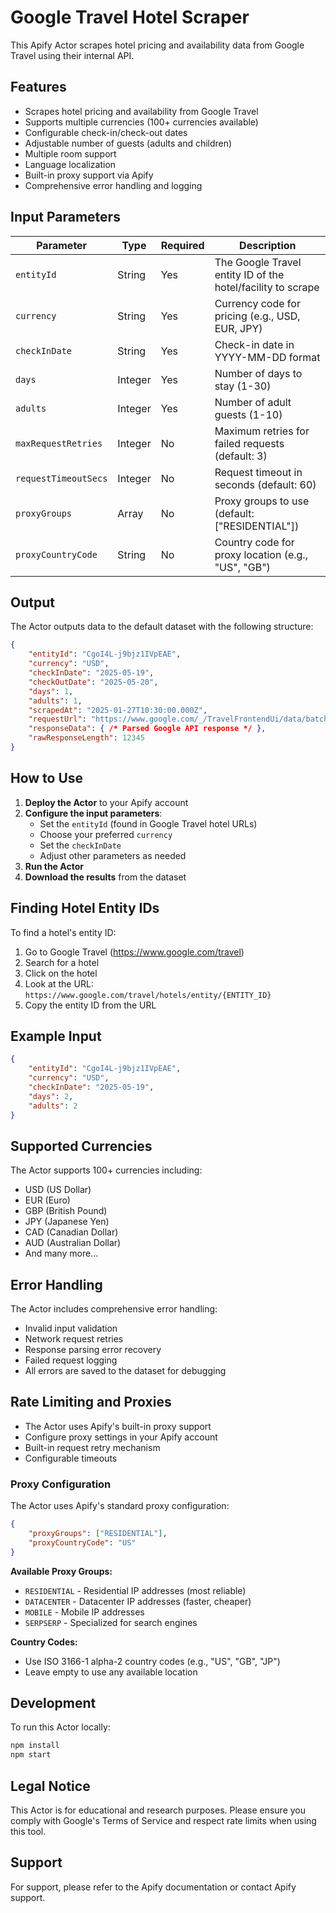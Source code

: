 # Google Travel Hotel Scraper

This Apify Actor scrapes hotel pricing and availability data from Google Travel using their internal API.

## Features

- Scrapes hotel pricing and availability from Google Travel
- Supports multiple currencies (100+ currencies available)
- Configurable check-in/check-out dates
- Adjustable number of guests (adults and children)
- Multiple room support
- Language localization
- Built-in proxy support via Apify
- Comprehensive error handling and logging

## Input Parameters

| Parameter | Type | Required | Description |
|-----------|------|----------|-------------|
| `entityId` | String | Yes | The Google Travel entity ID of the hotel/facility to scrape |
| `currency` | String | Yes | Currency code for pricing (e.g., USD, EUR, JPY) |
| `checkInDate` | String | Yes | Check-in date in YYYY-MM-DD format |
| `days` | Integer | Yes | Number of days to stay (1-30) |
| `adults` | Integer | Yes | Number of adult guests (1-10) |
| `maxRequestRetries` | Integer | No | Maximum retries for failed requests (default: 3) |
| `requestTimeoutSecs` | Integer | No | Request timeout in seconds (default: 60) |
| `proxyGroups` | Array | No | Proxy groups to use (default: ["RESIDENTIAL"]) |
| `proxyCountryCode` | String | No | Country code for proxy location (e.g., "US", "GB") |

## Output

The Actor outputs data to the default dataset with the following structure:

```json
{
    "entityId": "CgoI4L-j9bjz1IVpEAE",
    "currency": "USD",
    "checkInDate": "2025-05-19",
    "checkOutDate": "2025-05-20",
    "days": 1,
    "adults": 1,
    "scrapedAt": "2025-01-27T10:30:00.000Z",
    "requestUrl": "https://www.google.com/_/TravelFrontendUi/data/batchexecute?...",
    "responseData": { /* Parsed Google API response */ },
    "rawResponseLength": 12345
}
```

## How to Use

1. **Deploy the Actor** to your Apify account
2. **Configure the input parameters**:
   - Set the `entityId` (found in Google Travel hotel URLs)
   - Choose your preferred `currency`
   - Set the `checkInDate`
   - Adjust other parameters as needed
3. **Run the Actor**
4. **Download the results** from the dataset

## Finding Hotel Entity IDs

To find a hotel's entity ID:
1. Go to Google Travel (https://www.google.com/travel)
2. Search for a hotel
3. Click on the hotel
4. Look at the URL: `https://www.google.com/travel/hotels/entity/{ENTITY_ID}`
5. Copy the entity ID from the URL

## Example Input

```json
{
    "entityId": "CgoI4L-j9bjz1IVpEAE",
    "currency": "USD",
    "checkInDate": "2025-05-19",
    "days": 2,
    "adults": 2
}
```

## Supported Currencies

The Actor supports 100+ currencies including:
- USD (US Dollar)
- EUR (Euro)
- GBP (British Pound)
- JPY (Japanese Yen)
- CAD (Canadian Dollar)
- AUD (Australian Dollar)
- And many more...



## Error Handling

The Actor includes comprehensive error handling:
- Invalid input validation
- Network request retries
- Response parsing error recovery
- Failed request logging
- All errors are saved to the dataset for debugging

## Rate Limiting and Proxies

- The Actor uses Apify's built-in proxy support
- Configure proxy settings in your Apify account
- Built-in request retry mechanism
- Configurable timeouts

### Proxy Configuration

The Actor uses Apify's standard proxy configuration:

```json
{
    "proxyGroups": ["RESIDENTIAL"],
    "proxyCountryCode": "US"
}
```

**Available Proxy Groups:**
- `RESIDENTIAL` - Residential IP addresses (most reliable)
- `DATACENTER` - Datacenter IP addresses (faster, cheaper)
- `MOBILE` - Mobile IP addresses
- `SERPSERP` - Specialized for search engines

**Country Codes:**
- Use ISO 3166-1 alpha-2 country codes (e.g., "US", "GB", "JP")
- Leave empty to use any available location

## Development

To run this Actor locally:

```bash
npm install
npm start
```

## Legal Notice

This Actor is for educational and research purposes. Please ensure you comply with Google's Terms of Service and respect rate limits when using this tool.

## Support

For support, please refer to the Apify documentation or contact Apify support.